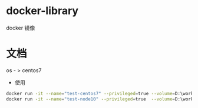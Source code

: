 # docker-library
docker 镜像
# 文档

os - > centos7
-  使用
```bash
docker run -it --name="test-centos7" --privileged=true --volume=D:\workspace\code\github\wuzhaozhongguo\test\:/volume registry.cn-hangzhou.aliyuncs.com/wuzhaozhongguo/centos:7
docker run -it --name="test-node10" --privileged=true  --volume=D:\workspace\docker\volume\test-node14:/volume registry.cn-hangzhou.aliyuncs.com/wuzhaozhongguo/build-npm:10.16.0
```